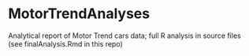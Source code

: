 MotorTrendAnalyses
==================

Analytical report of Motor Trend cars data; full R analysis in source files (see finalAnalysis.Rmd in this repo)
